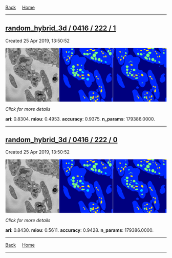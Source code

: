 
[Back](..)&nbsp;&nbsp;&nbsp;&nbsp;&nbsp;[Home](https://leapmanlab.github.io/snapshots)

---

<div class="summary"><a href="1"><h2>random_hybrid_3d / 0416 / 222 / 1</h2></a><p>Created 25 Apr 2019, 13:50:52
</p><a href="1"><img src="1/media/summary.png" align="center"></a><p>
<i>Click for more details</i>
</p></div>

**ari**: 0.8304. **miou**: 0.4953. **accuracy**: 0.9375. **n_params**: 179386.0000. 

---

<div class="summary"><a href="0"><h2>random_hybrid_3d / 0416 / 222 / 0</h2></a><p>Created 25 Apr 2019, 13:50:52
</p><a href="0"><img src="0/media/summary.png" align="center"></a><p>
<i>Click for more details</i>
</p></div>

**ari**: 0.8430. **miou**: 0.5611. **accuracy**: 0.9428. **n_params**: 179386.0000. 

---

[Back](..)&nbsp;&nbsp;&nbsp;&nbsp;&nbsp;[Home](https://leapmanlab.github.io/snapshots)

---